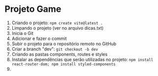 # Projeto Game

1. Criando o projeto: ```npm create vite@latest .```
2. Limpando o projeto (ver no arquivo dicas.txt)
3. Inicia o Git
4. Adicionar e fazer o commit
5. Subir o projeto para o repositório remoto no GitHub
6. Criar a branch "dev": ```git checkout -b dev```
7. Criando as pastas components, routes e styles
8. Instalar as dependências que serão utilizadas no projeto:
```npm install react-router-dom; npm install styled-components```
9. 